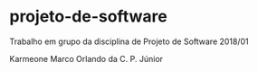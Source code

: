 # projeto-de-software

Trabalho em grupo da disciplina de Projeto de Software 2018/01

Karmeone
Marco
Orlando da C. P. Júnior
